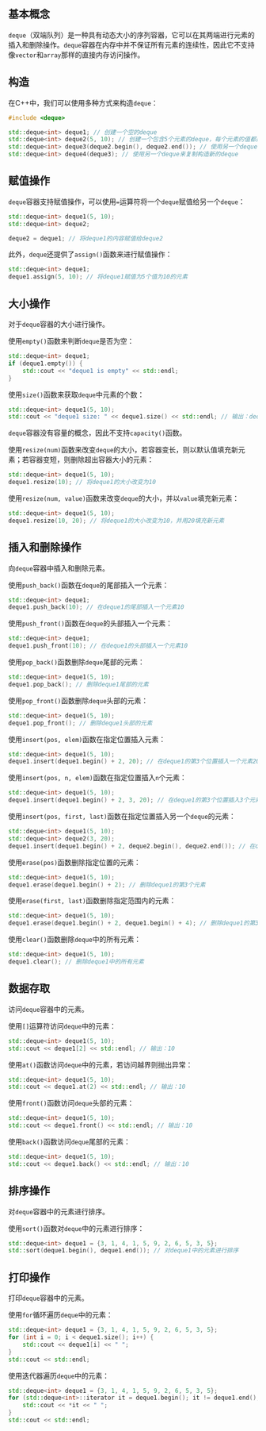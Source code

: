 ## 基本概念

`deque`（双端队列）是一种具有动态大小的序列容器，它可以在其两端进行元素的插入和删除操作。`deque`容器在内存中并不保证所有元素的连续性，因此它不支持像`vector`和`array`那样的直接内存访问操作。

## 构造

在C++中，我们可以使用多种方式来构造`deque`：

```cpp
#include <deque>

std::deque<int> deque1; // 创建一个空的deque
std::deque<int> deque2(5, 10); // 创建一个包含5个元素的deque，每个元素的值都是10
std::deque<int> deque3(deque2.begin(), deque2.end()); // 使用另一个deque的迭代器来构造新的deque
std::deque<int> deque4(deque3); // 使用另一个deque来复制构造新的deque
```

## 赋值操作

`deque`容器支持赋值操作，可以使用`=`运算符将一个`deque`赋值给另一个`deque`：

```cpp
std::deque<int> deque1(5, 10);
std::deque<int> deque2;

deque2 = deque1; // 将deque1的内容赋值给deque2
```

此外，`deque`还提供了`assign()`函数来进行赋值操作：

```cpp
std::deque<int> deque1;
deque1.assign(5, 10); // 将deque1赋值为5个值为10的元素
```

## 大小操作

对于`deque`容器的大小进行操作。

使用`empty()`函数来判断`deque`是否为空：

```cpp
std::deque<int> deque1;
if (deque1.empty()) {
    std::cout << "deque1 is empty" << std::endl;
}
```
使用`size()`函数来获取`deque`中元素的个数：

```cpp
std::deque<int> deque1(5, 10);
std::cout << "deque1 size: " << deque1.size() << std::endl; // 输出：deque1 size: 5
```
`deque`容器没有容量的概念，因此不支持`capacity()`函数。

使用`resize(num)`函数来改变`deque`的大小，若容器变长，则以默认值填充新元素；若容器变短，则删除超出容器大小的元素：

```cpp
std::deque<int> deque1(5, 10);
deque1.resize(10); // 将deque1的大小改变为10
```

使用`resize(num, value)`函数来改变`deque`的大小，并以`value`填充新元素：

```cpp
std::deque<int> deque1(5, 10);
deque1.resize(10, 20); // 将deque1的大小改变为10，并用20填充新元素
```

## 插入和删除操作

向`deque`容器中插入和删除元素。

使用`push_back()`函数在`deque`的尾部插入一个元素：

```cpp
std::deque<int> deque1;
deque1.push_back(10); // 在deque1的尾部插入一个元素10
```

使用`push_front()`函数在`deque`的头部插入一个元素：

```cpp
std::deque<int> deque1;
deque1.push_front(10); // 在deque1的头部插入一个元素10
```

使用`pop_back()`函数删除`deque`尾部的元素：

```cpp
std::deque<int> deque1(5, 10);
deque1.pop_back(); // 删除deque1尾部的元素
```

使用`pop_front()`函数删除`deque`头部的元素：

```cpp
std::deque<int> deque1(5, 10);
deque1.pop_front(); // 删除deque1头部的元素
```

使用`insert(pos, elem)`函数在指定位置插入元素：

```cpp
std::deque<int> deque1(5, 10);
deque1.insert(deque1.begin() + 2, 20); // 在deque1的第3个位置插入一个元素20
```

使用`insert(pos, n, elem)`函数在指定位置插入`n`个元素：

```cpp
std::deque<int> deque1(5, 10);
deque1.insert(deque1.begin() + 2, 3, 20); // 在deque1的第3个位置插入3个元素20
```

使用`insert(pos, first, last)`函数在指定位置插入另一个`deque`的元素：

```cpp
std::deque<int> deque1(5, 10);
std::deque<int> deque2(3, 20);
deque1.insert(deque1.begin() + 2, deque2.begin(), deque2.end()); // 在deque1的第3个位置插入deque2的元素
```

使用`erase(pos)`函数删除指定位置的元素：

```cpp
std::deque<int> deque1(5, 10);
deque1.erase(deque1.begin() + 2); // 删除deque1的第3个元素
```

使用`erase(first, last)`函数删除指定范围内的元素：

```cpp
std::deque<int> deque1(5, 10);
deque1.erase(deque1.begin() + 2, deque1.begin() + 4); // 删除deque1的第3到第4个元素
```

使用`clear()`函数删除`deque`中的所有元素：

```cpp
std::deque<int> deque1(5, 10);
deque1.clear(); // 删除deque1中的所有元素
```

## 数据存取

访问`deque`容器中的元素。

使用`[]`运算符访问`deque`中的元素：

```cpp
std::deque<int> deque1(5, 10);
std::cout << deque1[2] << std::endl; // 输出：10
```

使用`at()`函数访问`deque`中的元素，若访问越界则抛出异常：

```cpp
std::deque<int> deque1(5, 10);
std::cout << deque1.at(2) << std::endl; // 输出：10
```

使用`front()`函数访问`deque`头部的元素：

```cpp
std::deque<int> deque1(5, 10);
std::cout << deque1.front() << std::endl; // 输出：10
```

使用`back()`函数访问`deque`尾部的元素：

```cpp
std::deque<int> deque1(5, 10);
std::cout << deque1.back() << std::endl; // 输出：10
```

## 排序操作

对`deque`容器中的元素进行排序。

使用`sort()`函数对`deque`中的元素进行排序：

```cpp
std::deque<int> deque1 = {3, 1, 4, 1, 5, 9, 2, 6, 5, 3, 5};
std::sort(deque1.begin(), deque1.end()); // 对deque1中的元素进行排序
```

## 打印操作

打印`deque`容器中的元素。

使用`for`循环遍历`deque`中的元素：

```cpp
std::deque<int> deque1 = {3, 1, 4, 1, 5, 9, 2, 6, 5, 3, 5};
for (int i = 0; i < deque1.size(); i++) {
    std::cout << deque1[i] << " ";
}
std::cout << std::endl;
```

使用迭代器遍历`deque`中的元素：

```cpp
std::deque<int> deque1 = {3, 1, 4, 1, 5, 9, 2, 6, 5, 3, 5};
for (std::deque<int>::iterator it = deque1.begin(); it != deque1.end(); it++) {
    std::cout << *it << " ";
}
std::cout << std::endl;
```

